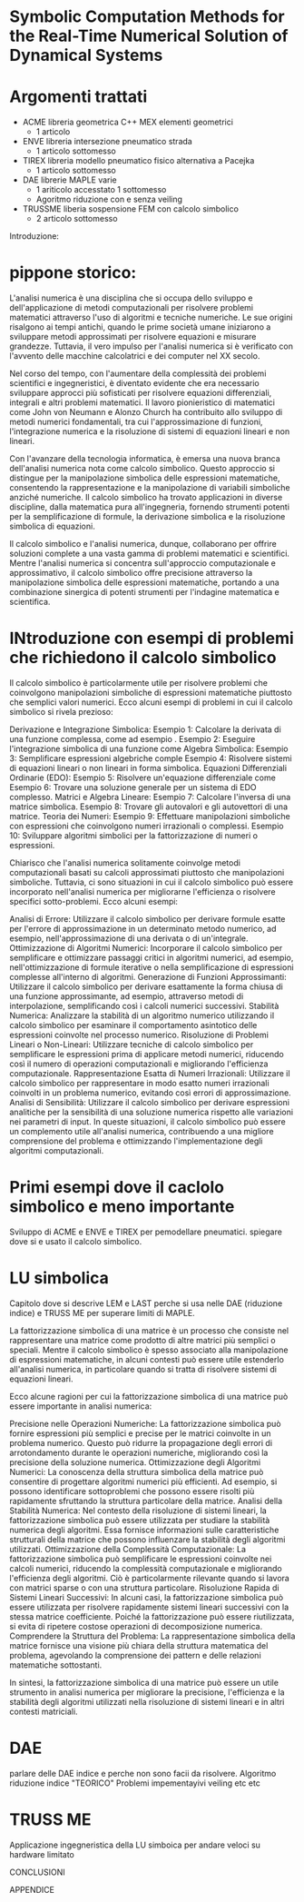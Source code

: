 # Symbolic Computation Methods for the Real-Time Numerical Solution of Dynamical Systems

# Argomenti trattati

- ACME libreria geometrica C++ MEX elementi geometrici
  - 1 articolo
- ENVE libreria intersezione pneumatico strada
  - 1 articolo sottomesso
- TIREX libreria modello pneumatico fisico alternativa a Pacejka
  - 1 articolo sottomesso
- DAE librerie MAPLE varie
  -  1 ariticolo accesstato 1 sottomesso
  -  Agoritmo riduzione con e senza veiling
- TRUSSME liberia sospensione FEM con calcolo simbolico
  - 2 articolo sottomesso


Introduzione:

pippone storico:
================

L'analisi numerica è una disciplina che si occupa dello sviluppo e dell'applicazione di metodi computazionali per risolvere problemi
matematici attraverso l'uso di algoritmi e tecniche numeriche. Le sue origini risalgono ai tempi antichi, quando le prime società umane
iniziarono a sviluppare metodi approssimati per risolvere equazioni e misurare grandezze. Tuttavia, il vero impulso per l'analisi numerica
si è verificato con l'avvento delle macchine calcolatrici e dei computer nel XX secolo.

Nel corso del tempo, con l'aumentare della complessità dei problemi scientifici e ingegneristici, è diventato evidente che era necessario
sviluppare approcci più sofisticati per risolvere equazioni differenziali, integrali e altri problemi matematici. Il lavoro pionieristico
di matematici come John von Neumann e Alonzo Church ha contribuito allo sviluppo di metodi numerici fondamentali, tra cui l'approssimazione di funzioni,
l'integrazione numerica e la risoluzione di sistemi di equazioni lineari e non lineari.

Con l'avanzare della tecnologia informatica, è emersa una nuova branca dell'analisi numerica nota come calcolo simbolico. Questo approccio si distingue per la manipolazione simbolica
delle espressioni matematiche, consentendo la rappresentazione e la manipolazione di variabili simboliche anziché numeriche. Il calcolo simbolico ha trovato applicazioni in diverse discipline,
dalla matematica pura all'ingegneria, fornendo strumenti potenti per la semplificazione di formule, la derivazione simbolica e la risoluzione simbolica di equazioni.

Il calcolo simbolico e l'analisi numerica, dunque, collaborano per offrire soluzioni complete a una vasta gamma di problemi matematici e scientifici. Mentre l'analisi numerica si concentra sull'approccio
computazionale e approssimativo, il calcolo simbolico offre precisione attraverso la manipolazione simbolica delle espressioni matematiche, portando a una combinazione sinergica di potenti strumenti per l'indagine matematica e scientifica.

INtroduzione con esempi di problemi che richiedono il calcolo simbolico
=======================================================================

Il calcolo simbolico è particolarmente utile per risolvere problemi che coinvolgono manipolazioni simboliche di espressioni matematiche piuttosto che semplici valori numerici. Ecco alcuni esempi di problemi in cui il calcolo simbolico si rivela prezioso:

Derivazione e Integrazione Simbolica:
Esempio 1: Calcolare la derivata di una funzione complessa, come ad esempio .
Esempio 2: Eseguire l'integrazione simbolica di una funzione come
Algebra Simbolica:
Esempio 3: Semplificare espressioni algebriche comple
Esempio 4: Risolvere sistemi di equazioni lineari o non lineari in forma simbolica.
Equazioni Differenziali Ordinarie (EDO):
Esempio 5: Risolvere un'equazione differenziale come
Esempio 6: Trovare una soluzione generale per un sistema di EDO complesso.
Matrici e Algebra Lineare:
Esempio 7: Calcolare l'inversa di una matrice simbolica.
Esempio 8: Trovare gli autovalori e gli autovettori di una matrice.
Teoria dei Numeri:
Esempio 9: Effettuare manipolazioni simboliche con espressioni che coinvolgono numeri irrazionali o complessi.
Esempio 10: Sviluppare algoritmi simbolici per la fattorizzazione di numeri o espressioni.


Chiarisco che l'analisi numerica solitamente coinvolge metodi computazionali basati su calcoli approssimati piuttosto che manipolazioni simboliche. Tuttavia, ci sono situazioni in cui il calcolo simbolico può essere incorporato nell'analisi numerica per migliorarne l'efficienza o risolvere specifici sotto-problemi. Ecco alcuni esempi:

Analisi di Errore:
Utilizzare il calcolo simbolico per derivare formule esatte per l'errore di approssimazione in un determinato metodo numerico, ad esempio, nell'approssimazione di una derivata o di un'integrale.
Ottimizzazione di Algoritmi Numerici:
Incorporare il calcolo simbolico per semplificare e ottimizzare passaggi critici in algoritmi numerici, ad esempio, nell'ottimizzazione di formule iterative o nella semplificazione di espressioni complesse all'interno di algoritmi.
Generazione di Funzioni Approssimanti:
Utilizzare il calcolo simbolico per derivare esattamente la forma chiusa di una funzione approssimante, ad esempio, attraverso metodi di interpolazione, semplificando così i calcoli numerici successivi.
Stabilità Numerica:
Analizzare la stabilità di un algoritmo numerico utilizzando il calcolo simbolico per esaminare il comportamento asintotico delle espressioni coinvolte nel processo numerico.
Risoluzione di Problemi Lineari o Non-Lineari:
Utilizzare tecniche di calcolo simbolico per semplificare le espressioni prima di applicare metodi numerici, riducendo così il numero di operazioni computazionali e migliorando l'efficienza computazionale.
Rappresentazione Esatta di Numeri Irrazionali:
Utilizzare il calcolo simbolico per rappresentare in modo esatto numeri irrazionali coinvolti in un problema numerico, evitando così errori di approssimazione.
Analisi di Sensibilità:
Utilizzare il calcolo simbolico per derivare espressioni analitiche per la sensibilità di una soluzione numerica rispetto alle variazioni nei parametri di input.
In queste situazioni, il calcolo simbolico può essere un complemento utile all'analisi numerica, contribuendo a una migliore comprensione del problema e ottimizzando l'implementazione degli algoritmi computazionali.

Primi esempi dove il caclolo simbolico e meno importante
========================================================

Sviluppo di ACME e ENVE e TIREX per pemodellare pneumatici.
spiegare dove si e usato il calcolo simbolico.

LU simbolica
============

Capitolo dove si descrive LEM e LAST perche si usa nelle DAE (riduzione indice) e TRUSS ME per superare limiti di MAPLE.

La fattorizzazione simbolica di una matrice è un processo che consiste nel rappresentare una matrice come prodotto di altre matrici più semplici o speciali. Mentre il calcolo simbolico è spesso associato alla manipolazione di espressioni matematiche, in alcuni contesti può essere utile estenderlo all'analisi numerica, in particolare quando si tratta di risolvere sistemi di equazioni lineari.

Ecco alcune ragioni per cui la fattorizzazione simbolica di una matrice può essere importante in analisi numerica:

Precisione nelle Operazioni Numeriche:
La fattorizzazione simbolica può fornire espressioni più semplici e precise per le matrici coinvolte in un problema numerico. Questo può ridurre la propagazione degli errori di arrotondamento durante le operazioni numeriche, migliorando così la precisione della soluzione numerica.
Ottimizzazione degli Algoritmi Numerici:
La conoscenza della struttura simbolica della matrice può consentire di progettare algoritmi numerici più efficienti. Ad esempio, si possono identificare sottoproblemi che possono essere risolti più rapidamente sfruttando la struttura particolare della matrice.
Analisi della Stabilità Numerica:
Nel contesto della risoluzione di sistemi lineari, la fattorizzazione simbolica può essere utilizzata per studiare la stabilità numerica degli algoritmi. Essa fornisce informazioni sulle caratteristiche strutturali della matrice che possono influenzare la stabilità degli algoritmi utilizzati.
Ottimizzazione della Complessità Computazionale:
La fattorizzazione simbolica può semplificare le espressioni coinvolte nei calcoli numerici, riducendo la complessità computazionale e migliorando l'efficienza degli algoritmi. Ciò è particolarmente rilevante quando si lavora con matrici sparse o con una struttura particolare.
Risoluzione Rapida di Sistemi Lineari Successivi:
In alcuni casi, la fattorizzazione simbolica può essere utilizzata per risolvere rapidamente sistemi lineari successivi con la stessa matrice coefficiente. Poiché la fattorizzazione può essere riutilizzata, si evita di ripetere costose operazioni di decomposizione numerica.
Comprendere la Struttura del Problema:
La rappresentazione simbolica della matrice fornisce una visione più chiara della struttura matematica del problema, agevolando la comprensione dei pattern e delle relazioni matematiche sottostanti.

In sintesi, la fattorizzazione simbolica di una matrice può essere un utile strumento in analisi numerica per migliorare la precisione, l'efficienza e la stabilità degli algoritmi utilizzati nella risoluzione di sistemi lineari e in altri contesti matriciali.

DAE
===

parlare delle DAE indice e perche non sono facii da risolvere.
Algoritmo riduzione indice "TEORICO"
Problemi impementayivi veiling etc etc

TRUSS ME
========

Applicazione ingegneristica della LU simboica per andare veloci su hardware limitato

CONCLUSIONI

APPENDICE


